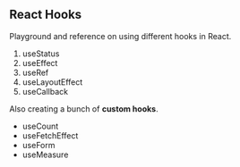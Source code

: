 ## React Hooks

Playground and reference on using different hooks in React.

1. useStatus
2. useEffect
3. useRef
4. useLayoutEffect
5. useCallback

Also creating a bunch of **custom hooks**.

- useCount
- useFetchEffect
- useForm
- useMeasure
